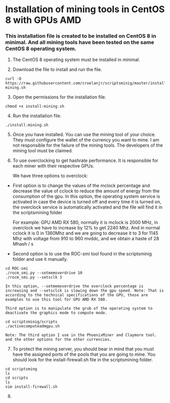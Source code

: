 # Installation of mining tools in CentOS 8 with GPUs AMD

### This installation file is created to be installed on CentOS 8 in minimal. And all mining tools have been tested on the same CentOS 8 operating system.

1. The CentOS 8 operating system must be installed in minimal.

2. Download the file to install and run the file.

```
curl -O https://raw.githubusercontent.com/croelanjr/scriptsminig/master/install-mining.sh
```
3. Open the permissions for the installation file.

```
chmod +x install-mining.sh
```
4. Run the installation file.

```
./install-mining.sh
```
5. Once you have installed. You can use the mining tool of your choice. They must configure the wallet of the currency you want to mine. I am not responsible for the failure of the mining tools. The developers of the mining tool must be claimed.

6. To use overclocking to get hashrate performance. It is responsible for each miner with their respective GPUs.

    We have three options to overclock:

* First option is to change the values of the mclock percentage and decrease the value of cclock to reduce the amount of energy from the consumption of the gpu. In this option, the operating system service is activated in case the device is turned off and every time it is turned on, the overclock service is automatically activated and the file will find it in the scriptsmining folder

    For example: GPU AMD RX 580, normally it is mclock is 2000 MHz, in overclock we have to increase by 12% to get 2240 Mhz. And in normal cclock it is 0 in 1360Mhz and we are going to decrease it to 3 for 1145 Mhz with voltage from 910 to 960 mvddc, and we obtain a haste of 28 Mhash / s

* Second option is to use the ROC-smi tool found in the scriptsminig folder and use it manually.

```
cd ROC-smi
./rocm_smi.py --setmemoverdrive 10
./rocm_smi.py --setsclk 3 
```

    In this option, --setmemoverdrive the overclock percentage is increasing and --setsclck is slowing down the gpu speed. Note: That is according to the technical specifications of the GPU, those are examples to use this tool for GPU AMD RX 580.

    Third option is to manipulate the grub of the operating system to deactivate the graphics mode to compute mode.

```
cd scriptsminig/scripts
./activecomputeadmgpu.sh
```

    Note: The third option I use in the PhoenixMiner and Claymore tool. and the other options for the other currencies.

7. To protect the mining server, you should bear in mind that you must have the assigned ports of the pools that you are going to mine.
You should look for the install-firewall.sh file in the scriptsmining folder.

```
cd scriptsming
ls
cd scripts
ls
vim install-firewall.sh
```

8. 
